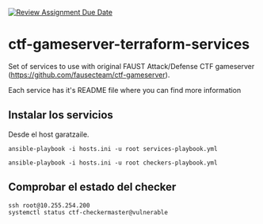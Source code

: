 [![Review Assignment Due Date](https://classroom.github.com/assets/deadline-readme-button-22041afd0340ce965d47ae6ef1cefeee28c7c493a6346c4f15d667ab976d596c.svg)](https://classroom.github.com/a/lgHBPo6Q)

# ctf-gameserver-terraform-services

Set of services to use with original FAUST Attack/Defense CTF gameserver (https://github.com/fausecteam/ctf-gameserver).

Each service has it's README file where you can find more information

## Instalar los servicios

Desde el host garatzaile.

```
ansible-playbook -i hosts.ini -u root services-playbook.yml
```

```
ansible-playbook -i hosts.ini -u root checkers-playbook.yml
```

## Comprobar el estado del checker

```
ssh root@10.255.254.200
systemctl status ctf-checkermaster@vulnerable
```
